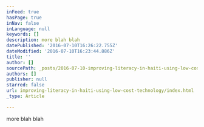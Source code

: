 ```yaml
---
inFeed: true
hasPage: true
inNav: false
inLanguage: null
keywords: []
description: more blah blah
datePublished: '2016-07-10T16:26:22.755Z'
dateModified: '2016-07-10T16:23:44.886Z'
title: ''
author: []
sourcePath: _posts/2016-07-10-improving-literacy-in-haiti-using-low-cost-technology.md
authors: []
publisher: null
starred: false
url: improving-literacy-in-haiti-using-low-cost-technology/index.html
_type: Article

---
```

more blah blah